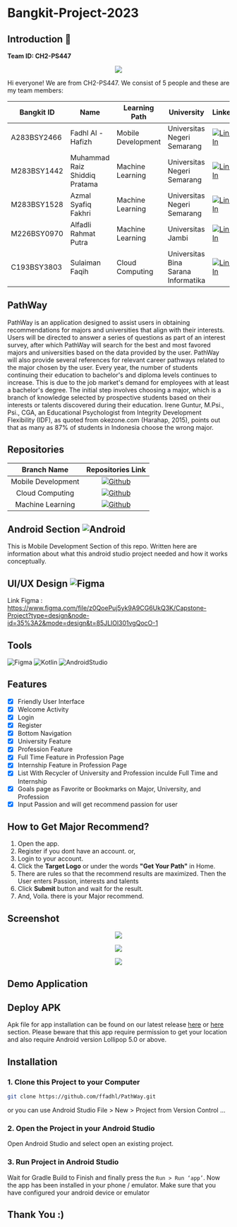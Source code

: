 # Bangkit-Project-2023
## Introduction 👋
**Team ID: CH2-PS447**
<p align="center">
  <img src="https://github.com/ffadhl/PathWay/blob/master/assetReadMe/member.jpg">
</p>
Hi everyone! We are from CH2-PS447. We consist of 5 people and these are my team members:

Bangkit ID|Name|Learning Path|University|LinkedIn
|--|--|--|--|--
|A283BSY2466|Fadhl Al - Hafizh |Mobile Development|Universitas Negeri Semarang|[![LinkedIn](https://img.shields.io/badge/linkedin-%230077B5.svg?style=for-the-badge&logo=linkedin&logoColor=white)](https://www.linkedin.com/in/fadhlhafizh/)|
|M283BSY1442|Muhammad Raiz Shiddiq Pratama|Machine Learning|Universitas Negeri Semarang|[![LinkedIn](https://img.shields.io/badge/linkedin-%230077B5.svg?style=for-the-badge&logo=linkedin&logoColor=white)](https://www.linkedin.com/in/muhammad-raiz-shiddiq-pratama-330037200/)|
|M283BSY1528|Azmal Syafiq Fakhri|Machine Learning|Universitas Negeri Semarang|[![LinkedIn](https://img.shields.io/badge/linkedin-%230077B5.svg?style=for-the-badge&logo=linkedin&logoColor=white)](https://www.linkedin.com/in/azmal-syafiq-fakhri/)|
|M226BSY0970|Alfadli Rahmat Putra|Machine Learning|Universitas Jambi|[![LinkedIn](https://img.shields.io/badge/linkedin-%230077B5.svg?style=for-the-badge&logo=linkedin&logoColor=white)](https://www.linkedin.com/in/alfadlirputra/)|
|C193BSY3803|Sulaiman Faqih|Cloud Computing| Universitas Bina Sarana Informatika|[![LinkedIn](https://img.shields.io/badge/linkedin-%230077B5.svg?style=for-the-badge&logo=linkedin&logoColor=white)](https://www.linkedin.com/in/sulaimanfaqih/)|

## PathWay
PathWay is an application designed to assist users in obtaining recommendations for majors and universities that align with their interests. Users will be directed to answer a series of questions as part of an interest survey, after which PathWay will search for the best and most favored majors and universities based on the data provided by the user. PathWay will also provide several references for relevant career pathways related to the major chosen by the user.
Every year, the number of students continuing their education to bachelor's and diploma levels continues to increase. This is due to the job market's demand for employees with at least a bachelor's degree. The initial step involves choosing a major, which is a branch of knowledge selected by prospective students based on their interests or talents discovered during their education. Irene Guntur, M.Psi., Psi., CGA, an Educational Psychologist from Integrity Development Flexibility (IDF), as quoted from okezone.com (Harahap, 2015), points out that as many as 87% of students in Indonesia choose the wrong major.

## Repositories

|    Branch Name     |                                      Repositories Link                                         |
| :----------------: | :--------------------------------------------------------------------------------------: |
| Mobile Development | [![Github](https://img.shields.io/badge/github-%23181717.svg?&style=for-the-badge&logo=github&logoColor=white)](https://github.com/ffadhl/PathWay/) |
|  Cloud Computing   | [![Github](https://img.shields.io/badge/github-%23181717.svg?&style=for-the-badge&logo=github&logoColor=white)](https://github.com/slmnfqh/CH2-PS447-PathWay)      |
|  Machine Learning  | [![Github](https://img.shields.io/badge/github-%23181717.svg?&style=for-the-badge&logo=github&logoColor=white)](https://github.com/slmnfqh/CH2-PS447-PathWay-ML)       |

## Android Section ![Android](https://img.shields.io/badge/android-%233DDC84.svg?&style=for-the-badge&logo=android&logoColor=white)
This is Mobile Development Section of this repo. Written here are information about what this android studio project needed and how it works conceptually.

## UI/UX Design ![Figma](https://img.shields.io/badge/figma-%23F24E1E.svg?&style=for-the-badge&logo=figma&logoColor=white)
Link Figma : https://www.figma.com/file/z0QoePuj5yk9A9CG6UkQ3K/Capstone-Project?type=design&node-id=35%3A2&mode=design&t=85JLlOl301vgQocO-1

## Tools
![Figma](https://img.shields.io/badge/figma-%23F24E1E.svg?&style=for-the-badge&logo=figma&logoColor=white) 
![Kotlin](https://img.shields.io/badge/kotlin-%230095D5.svg?&style=for-the-badge&logo=kotlin&logoColor=white)
![AndroidStudio](https://img.shields.io/badge/android%20studio-%233DDC84.svg?&style=for-the-badge&logo=android%20studio&logoColor=white)

## Features
- [x] Friendly User Interface
- [x] Welcome Activity
- [x] Login
- [x] Register
- [x] Bottom Navigation
- [x] University Feature
- [x] Profession Feature
- [x] Full Time Feature in Profession Page
- [x] Internship Feature in Profession Page
- [x] List With Recycler of University and Profession inculde Full Time and Internship
- [x] Goals page as Favorite or Bookmarks on Major, University, and Profession
- [x] Input Passion and will get recommend passion for user

## How to Get Major Recommend?
1. Open the app.
2. Register if you dont have an account. or,
3. Login to your account.
4. Click the **Target Logo** or under the words **"Get Your Path"** in Home.
5. There are rules so that the recommend results are maximized. Then the User enters Passion, interests and talents
6. Click **Submit** button and wait for the result.
7. And, Voila. there is your Major recommend.

## Screenshot
<p align="center">
  <img src="https://github.com/ffadhl/PathWay/blob/master/assetReadMe/1.jpg">
</p>
<p align="center">
  <img src="https://github.com/ffadhl/PathWay/blob/master/assetReadMe/2.jpg">
</p>
<p align="center">
  <img src="https://github.com/ffadhl/PathWay/blob/master/assetReadMe/3.jpg">
</p>

## Demo Application

## Deploy APK
Apk file for app installation can be found on our latest release [here]() or [here]() section. Please beware that this app require permission to get your location and also require Android version Lollipop 5.0 or above.

## Installation
### 1. Clone this Project to your Computer
```bash
git clone https://github.com/ffadhl/PathWay.git
```
or you can use Android Studio 
File > New > Project from Version Control ...

### 2. Open the Project in your Android Studio
Open Android Studio and select open an existing project.

### 3. Run Project in Android Studio
Wait for Gradle Build to Finish and finally press the `Run > Run ‘app’`. Now the app has been installed in your phone / emulator. Make sure that you have configured your android device or emulator 

## Thank You :)
